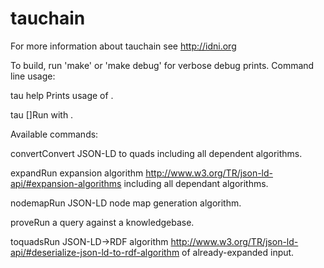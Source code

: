 # tauchain

For more information about tauchain see http://idni.org

To build, run 'make' or 'make debug' for verbose debug prints.
Command line usage:

tau help <command>Prints usage of <command>.

tau <command> [<args>]Run <command> with <args>.

Available commands:

convertConvert JSON-LD to quads including all dependent algorithms.

expandRun expansion algorithm http://www.w3.org/TR/json-ld-api/#expansion-algorithms including all dependant algorithms.

nodemapRun JSON-LD node map generation algorithm.

proveRun a query against a knowledgebase.

toquadsRun JSON-LD->RDF algorithm http://www.w3.org/TR/json-ld-api/#deserialize-json-ld-to-rdf-algorithm of already-expanded input.



